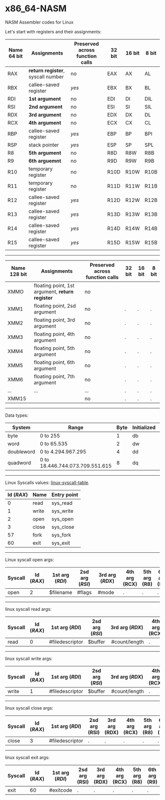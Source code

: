 # x86_64-NASM
NASM Assembler codes for Linux

Let's start with registers and their assignments:

Name 64 bit   | Assignments                         | Preserved across function calls | 32 bit | 16 bit | 8 bit |
--------------|-------------------------------------|---------------------------------|--------|--------|-------|
RAX           | **return register**, syscall number | no                              | EAX    | AX     | AL    |
RBX           | callee-saved register               | *yes*                           | EBX    | BX     | BL    |
RDI           | **1st argument**                    | no                              | EDI    | DI     | DIL   |
RSI           | **2nd argument**                    | no                              | ESI    | SI     | SIL   |
RDX           | **3rd argument**                    | no                              | EDX    | DX     | DL |
RCX           | **4th argument**                    | no                              | ECX    | CX     | CL |
RBP           | callee-saved register               | *yes*                           | EBP    | BP     | BPl |
RSP           | stack pointer                       | *yes*                           | ESP    | SP     | SPL |
R8            | **5th argument**                    | no                              | R8D    | R8W    | R8B |
R9            | **6th arguemnt**                    | no                              | R9D    | R9W    | R9B |
R10           | temporary register                  | no                              | R10D   | R10W   | R10B |
R11           | temporary register                  | no                              | R11D   | R11W   | R11B |
R12           | callee-saved register               | *yes*                           | R12D   | R12W   | R12B |
R13           | callee-saved register               | *yes*                           | R13D   | R13W   | R13B |
R14           | callee-saved register               | *yes*                           | R14D   | R14W   | R14B |
R15           | callee-saved register               | *yes*                           | R15D   | R15W   | R15B |

-----------------------------------------------------------------------------------------------------------------------------------

Name 128 bit  | Assignments                                       | Preserved across function calls | 32 bit | 16 bit | 8 bit |
--------------|---------------------------------------------------|---------------------------------|--------|--------|-------|
XMMO          | floating point, 1st argument, **return register** | no  |      |      |      |
XMM1          | floating point, 2sd argument                      | no  |.     |.     |.     |
XMM2          | floating point, 3rd argument                      | no  |.     |.     |.     |
XMM3          | floating point, 4th argument                      | no  |.     |.     |.     |
XMM4          | floating point, 5th argument                      | no  |.     |.     |.     |
XMM5          | floating point, 6th argument                      | no  |.     |.     |.     |
XMM6          | floating point, 7th argument                      | no  |.     |.     |.     |
...           |... |... |.|.|.|
XMM15         | | no |.|.|.|

-----------------------------------------------------------------------------------------------------------------------------------
Data types:

System       | Range                           | Byte | Initialized | Uninitialized | Bits |
-------------|---------------------------------|------|-------------|---------------|------|
byte         | 0 to 255                        |  1   |    db       |     resb      |  8   |
word         | 0 to 65.535                     |  2   |    dw       |     resw      |  16  |
doubleword   | 0 to 4.294.967.295              |  4   |    dd       |     resd      |  32  |
quadword     | 0 to 18.446.744.073.709.551.615 |  8   |    dq       |     resq      |  64  |

-----------------------------------------------------------------------------------------------------------------------------------

Linux Syscalls values: [linux-syscall-table](https://filippo.io/linux-syscall-table/).

Id (*RAX*)  | Name   | Entry point |
------------|--------|-------------|
0           | read   | sys_read    |
1           | write  | sys_write   |
2           | open   | sys_open    |
3           | close  | sys_close   |
57          | fork   | sys_fork    |
60          | exit   | sys_exit    |

-----------------------------------------------------------------------------------------------------------------------------------

Linux syscall open args:

Syscall | Id (*RAX*) | 1st arg (*RDI*) | 2sd arg (*RSI*) | 3rd arg (*RDX*) | 4th arg (RCX) | 5th arg (R8) | 6th arg (R9) |
--------|------------|-----------------|-----------------|-----------------|---------------|--------------|--------------|
open    | 2          | $filename       | #flags          | #mode           |.              |.             |.             |

-----------------------------------------------------------------------------------------------------------------------------------

linux syscall read args:

Syscall | Id (*RAX*) | 1st arg (*RDI*) | 2sd arg (*RSI*) | 3rd arg (*RDX*) | 4th arg (RCX) | 5th arg (R8) | 6th arg (R9) |
--------|------------|-----------------|-----------------|-----------------|---------------|--------------|--------------|
read    | 0          | #filedescriptor | $buffer         | #count/length   |.              |.             |.             |

-----------------------------------------------------------------------------------------------------------------------------------

linux syscall write args:

Syscall | Id (*RAX*) | 1st arg (*RDI*) | 2sd arg (*RSI*) | 3rd arg (*RDX*) | 4th arg (RCX) | 5th arg (R8) | 6th arg (R9) |
--------|------------|-----------------|-----------------|-----------------|---------------|--------------|--------------|
write   | 1          | #filedescriptor | $buffer         | #count/length   |.              |.             |.             |

-----------------------------------------------------------------------------------------------------------------------------------

linux syscall close args:

Syscall | Id (*RAX*) | 1st arg (*RDI*) | 2sd arg (RSI) | 3rd arg (RDX) | 4th arg (RCX) | 5th arg (R8) | 6th arg (R9) |
--------|------------|-----------------|---------------|---------------|---------------|--------------|--------------|
close   | 3          | #filedescriptor |.              |.              |.              |.             |.             |

-----------------------------------------------------------------------------------------------------------------------------------

linux syscall exit args:

Syscall | Id (*RAX*) | 1st arg (*RDI*) | 2sd arg (RSI) | 3rd arg (RDX) | 4th arg (RCX) | 5th arg (R8) | 6th arg (R9) |
--------|------------|-----------------|---------------|---------------|---------------|--------------|--------------|
exit    | 60         | #exitcode       |.              |.              |.              |.             |.             |
